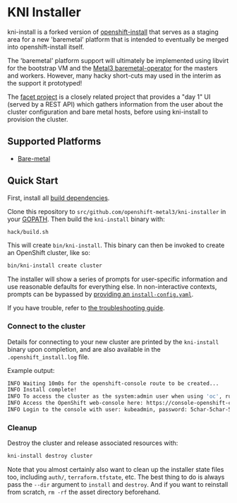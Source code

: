 # KNI Installer

kni-install is a forked version of
[openshift-install](https://github.com/openshift/installer) that
serves as a staging area for a new 'baremetal' platform that is
intended to eventually be merged into openshift-install itself.

The 'baremetal' platform support will ultimately be implemented using
libvirt for the bootstrap VM and the [Metal3
baremetal-operator](https://github.com/metal3-io/baremetal-operator)
for the masters and workers. However, many hacky short-cuts may used
in the interim as the support it prototyped!

The [facet project](https://github.com/openshift-metal3/facet) is a
closely related project that provides a "day 1" UI (served by a REST
API) which gathers information from the user about the cluster
configuration and bare metal hosts, before using kni-install to
provision the cluster.

## Supported Platforms

* [Bare-metal](docs/dev/baremetal.md)

## Quick Start

First, install all [build dependencies](docs/dev/dependencies.md).

Clone this repository to `src/github.com/openshift-metal3/kni-installer` in your [GOPATH](https://golang.org/cmd/go/#hdr-GOPATH_environment_variable). Then build the `kni-install` binary with:

```sh
hack/build.sh
```

This will create `bin/kni-install`. This binary can then be invoked to create an OpenShift cluster, like so:

```sh
bin/kni-install create cluster
```

The installer will show a series of prompts for user-specific information and use reasonable defaults for everything else.
In non-interactive contexts, prompts can be bypassed by [providing an `install-config.yaml`](docs/user/overview.md#multiple-invocations).

If you have trouble, refer to [the troubleshooting guide](docs/user/troubleshooting.md).

### Connect to the cluster

Details for connecting to your new cluster are printed by the `kni-install` binary upon completion, and are also available in the `.openshift_install.log` file.

Example output:

```sh
INFO Waiting 10m0s for the openshift-console route to be created...
INFO Install complete!
INFO To access the cluster as the system:admin user when using 'oc', run 'export KUBECONFIG=/path/to/installer/auth/kubeconfig'
INFO Access the OpenShift web-console here: https://console-openshift-console.apps.${CLUSTER_NAME}.${BASE_DOMAIN}:6443
INFO Login to the console with user: kubeadmin, password: 5char-5char-5char-5char
```

### Cleanup

Destroy the cluster and release associated resources with:

```sh
kni-install destroy cluster
```

Note that you almost certainly also want to clean up the installer state files too, including `auth/`, `terraform.tfstate`, etc.
The best thing to do is always pass the `--dir` argument to `install` and `destroy`.
And if you want to reinstall from scratch, `rm -rf` the asset directory beforehand.
